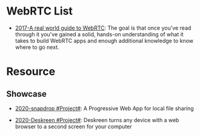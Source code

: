 # WebRTC List

- [2017-A real world guide to WebRTC](https://deepstreamhub.com/tutorials/protocols/webrtc-intro/): The goal is that once you've read through it you've gained a solid, hands-on understanding of what it takes to build WebRTC apps and enough additional knowledge to know where to go next.

# Resource

## Showcase

- [2020-snapdrop #Project#](https://github.com/RobinLinus/snapdrop): A Progressive Web App for local file sharing

- [2020-Deskreen #Project#](https://github.com/pavlobu/deskreen): Deskreen turns any device with a web browser to a second screen for your computer
